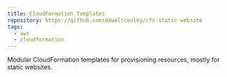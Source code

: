 ```yaml
---
title: CloudFormation Templates
repository: https://github.com/dawaltconley/cfn-static-website
tags:
  - aws
  - cloudformation
---
```


Modular CloudFormation templates for provisioning resources, mostly for static 
websites.
